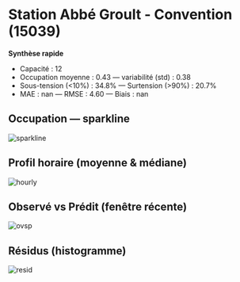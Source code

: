 # Station Abbé Groult - Convention (15039)

**Synthèse rapide**
- Capacité : 12
- Occupation moyenne : 0.43 — variabilité (std) : 0.38
- Sous-tension (<10%) : 34.8% — Surtension (>90%) : 20.7%
- MAE : nan — RMSE : 4.60 — Biais : nan

## Occupation — sparkline
![sparkline](/assets/figs/stations/15039/sparkline.png)

## Profil horaire (moyenne & médiane)
![hourly](/assets/figs/stations/15039/hourly.png)

## Observé vs Prédit (fenêtre récente)
![ovsp](/assets/figs/stations/15039/obs_vs_pred.png)

## Résidus (histogramme)
![resid](/assets/figs/stations/15039/residual_hist.png)